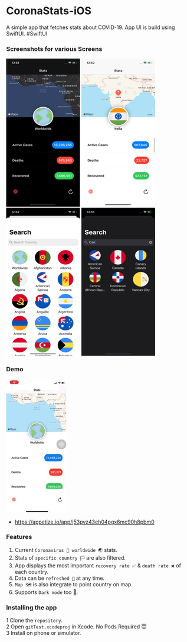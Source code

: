 # CoronaStats-iOS
A simple app that fetches stats about COVID-19. App UI is build using SwiftUI. #SwiftUI

### Screenshots for various Screens

<p float="left">
  <img src="https://github.com/djmunish/CoronaStats-iOS/blob/master/Preview/1.PNG" width="200" height="400" />
<img src="https://github.com/djmunish/CoronaStats-iOS/blob/master/Preview/2.PNG" width="200" height="400" />
<img src="https://github.com/djmunish/CoronaStats-iOS/blob/master/Preview/3.PNG" width="200" height="400" />
<img src="https://github.com/djmunish/CoronaStats-iOS/blob/master/Preview/4.PNG" width="200" height="400" />
</p>

### Demo

![Alt text](https://github.com/djmunish/CoronaStats-iOS/blob/master/Preview/demo.gif)

- https://appetize.io/app/j53pvz43eh04pgx6mc90h8pbm0

### Features
1) Current ```Coronavirus 🦠 worldwide 🌏``` stats.
2) Stats of ```specific country 🏳️``` are also filtered. 
3) App displays the most important ```recovery rate ✅``` & ```death rate ❌``` of each country.
4) Data can be ```refreshed 🔄``` at any time.
5) ```Map 🗺``` is also integrate to point country on map.
6) Supports ```Dark mode``` too 🌙.


### Installing the app
1 Clone the ```repository```. </br>
2 Open ```gitTest.xcodeproj``` in Xcode. No Pods Required 😇</br>
3 Install on phone or simulator.</br>
